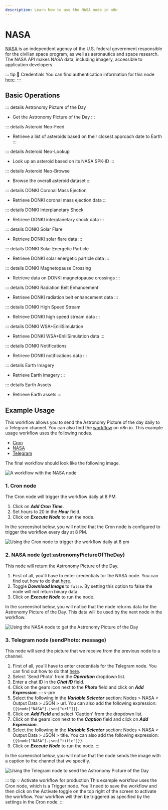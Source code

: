```yaml
---
description: Learn how to use the NASA node in n8n
---
```


# NASA

[NASA](https://nasa.gov/) is an independent agency of the U.S. federal government responsible for the civilian space program, as well as aeronautics and space research. The NASA API makes NASA data, including imagery, accessible to application developers.

::: tip 🔑 Credentials
You can find authentication information for this node [here](../../../credentials/NASA/README.md).
:::

## Basic Operations

::: details Astronomy Picture of the Day
- Get the Astronomy Picture of the Day
:::

::: details Asteroid Neo-Feed
- Retrieve a list of asteroids based on their closest approach date to Earth
:::

::: details Asteroid Neo-Lookup
- Look up an asteroid based on its NASA SPK-ID
:::

::: details Asteroid Neo-Browse
- Browse the overall asteroid dataset
:::

::: details DONKI Coronal Mass Ejection
- Retrieve DONKI coronal mass ejection data
:::

::: details DONKI Interplanetary Shock
- Retrieve DONKI interplanetary shock data
:::

::: details DONKI Solar Flare
- Retrieve DONKI solar flare data
:::

::: details DONKI Solar Energetic Particle
- Retrieve DONKI solar energetic particle data
:::

::: details DONKI Magnetopause Crossing
- Retrieve data on DONKI magnetopause crossings
:::

::: details DONKI Radiation Belt Enhancement
- Retrieve DONKI radiation belt enhancement data
:::

::: details DONKI High Speed Stream
- Retrieve DONKI high speed stream data
:::

::: details DONKI WSA+EnlilSimulation
- Retrieve DONKI WSA+EnlilSimulation data
:::

::: details DONKI Notifications
- Retrieve DONKI notifications data
:::

::: details Earth Imagery
- Retrieve Earth imagery
:::

::: details Earth Assets
- Retrieve Earth assets
:::

## Example Usage

This workflow allows you to send the Astronomy Picture of the day daily to a Telegram channel. You can also find the [workflow](https://n8n.io/workflows/828) on n8n.io. This example usage workflow uses the following nodes.
- [Cron](../../core-nodes/Cron/README.md)
- [NASA]()
- [Telegram](../../nodes/Telegram/README.md)

The final workflow should look like the following image.

![A workflow with the NASA node](./workflow.png)

### 1. Cron node

The Cron node will trigger the workflow daily at 8 PM.

1. Click on ***Add Cron Time***.
2. Set hours to 20 in the ***Hour*** field.
3. Click on ***Execute Node*** to run the node.

In the screenshot below, you will notice that the Cron node is configured to trigger the workflow every day at 8 PM.

![Using the Cron node to trigger the workflow daily at 8 pm](./Cron_node.png)

### 2. NASA node (get:astronomyPictureOfTheDay)

This node will return the Astronomy Picture of the Day.

1. First of all, you'll have to enter credentials for the NASA node. You can find out how to do that [here](../../../credentials/NASA/README.md).
2. Toggle ***Download Image*** to `false`. By setting this option to false the node will not return binary data.
2. Click on ***Execute Node*** to run the node.

In the screenshot below, you will notice that the node returns data for the Astronomy Picture of the Day. This data will be used by the next node in the workflow.

![Using the NASA node to get the Astronomy Picture of the Day](./NASA_node.png)

### 3. Telegram node (sendPhoto: message)

This node will send the picture that we receive from the previous node to a channel.

1. First of all, you'll have to enter credentials for the Telegram node. You can find out how to do that [here](../../../credentials/Telegram/README.md).
2. Select 'Send Photo' from the ***Operation*** dropdown list.
3. Enter a chat ID in the ***Chat ID*** field.
4. Click on the gears icon next to the ***Photo*** field and click on ***Add Expression***.
::: v-pre
5. Select the following in the ***Variable Selector*** section: Nodes > NASA > Output Data > JSON > url. You can also add the following expression: `{{$node["NASA"].json["url"]}}`.
6. Click on ***Add Field*** and select 'Caption' from the dropdown list.
7. Click on the gears icon next to the ***Caption*** field and click on ***Add Expression***.
8. Select the following in the ***Variable Selector*** section: Nodes > NASA > Output Data > JSON > title. You can also add the following expression: `{{$node["NASA"].json["title"]}}`.
9. Click on ***Execute Node*** to run the node.
:::

In the screenshot below, you will notice that the node sends the image with a caption to the channel that we specifiy.

![Using the Telegram node to send the Astronomy Picture of the Day](./Telegram_node.png)

::: tip 💡 Activate workflow for production
This example workflow uses the Cron node, which is a Trigger node. You'll need to save the workflow and then click on the Activate toggle on the top right of the screen to activate the workflow. Your workflow will then be triggered as specified by the settings in the Cron node.
:::
